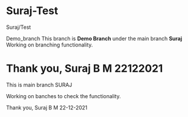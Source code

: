 # Suraj-Test
Suraj/Test

Demo_branch
This branch is **Demo Branch** under the main branch **Suraj**
Working on branching functionality.

Thank you,
Suraj B M
22122021
=======
This is main branch SURAJ

Working on banches to check the functionality.

Thank you,
Suraj B M
22-12-2021


